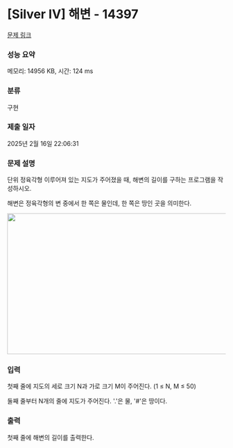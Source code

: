 # [Silver IV] 해변 - 14397 

[문제 링크](https://www.acmicpc.net/problem/14397) 

### 성능 요약

메모리: 14956 KB, 시간: 124 ms

### 분류

구현

### 제출 일자

2025년 2월 16일 22:06:31

### 문제 설명

<p>단위 정육각형 이루어져 있는 지도가 주어졌을 때, 해변의 길이를 구하는 프로그램을 작성하시오.</p>

<p>해변은 정육각형의 변 중에서 한 쪽은 물인데, 한 쪽은 땅인 곳을 의미한다.</p>

<p style="text-align:center"><img alt="" src="https://onlinejudgeimages.s3-ap-northeast-1.amazonaws.com/problem/14397/1.jpg" style="height:324px; width:621px"></p>

### 입력 

 <p>첫째 줄에 지도의 세로 크기 N과 가로 크기 M이 주어진다. (1 ≤ N, M ≤ 50)</p>

<p>둘째 줄부터 N개의 줄에 지도가 주어진다. '.'은 물, '#'은 땅이다.</p>

### 출력 

 <p>첫째 줄에 해변의 길이를 출력한다.</p>

